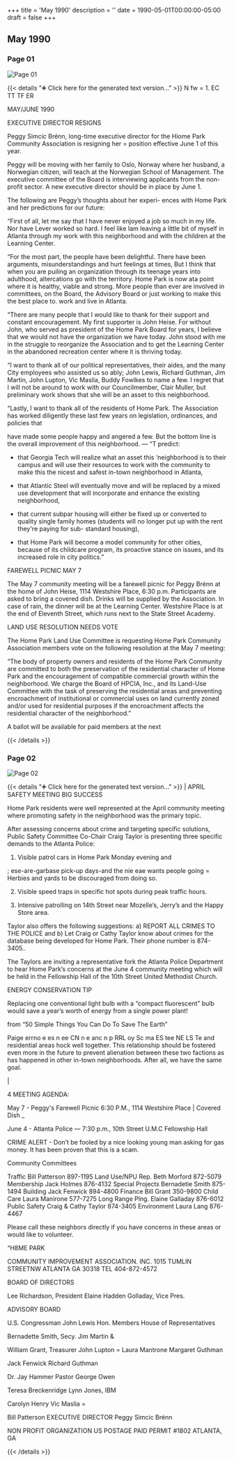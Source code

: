 +++
title = 'May 1990'
description = ''
date = 1990-05-01T00:00:00-05:00
draft = false
+++

## May 1990


### Page 01

![Page 01](/1990-05_01.jpg)

{{< details "➕ Click here for the generated text version..." >}}
N fw = 1. EC TT TF ER

MAY/JUNE 1990

EXECUTIVE DIRECTOR RESIGNS

Peggy Simcic Brénn, long-time executive director for the
Hiome Park Community Association is resigning her =
position effective June 1 of this year.

Peggy will be moving with her family to Oslo, Norway
where her husband, a Norwegian citizen, will teach at the
Norwegian School of Management. The executive
committee of the Board is interviewing applicants from
the non-profit sector. A new executive director should be
in place by June 1.

The following are Peggy’s thoughts about her experi-
ences with Home Park and her predictions for our future:

“First of all, let me say that I have never enjoyed a job so
much in my life. Nor have Lever worked so hard. I feel
like Iam leaving a little bit of myself in Atlanta through
my work with this neighborhood and with the children at
the Learning Center.

“For the most part, the people have been delightful.
There have been arguments, misunderstandings and hurt
feelings at times, But I think that when you are puiling an
organization through its teenage years into adulthood,
altercations go with the territory. Home Park is now ata
point where it is healthy, viable and strong. More people
than ever are involved in committees, on the Board, the
Advisory Board or just working to make this the best
place to. work and live in Atlanta.

“There are many people that I would like to thank for
their support and constant encouragement. My first
supporter is John Heise. For without John, who served as
president of the Home Park Board for years, I believe that
we would not have the organization we have today. John
stood with me in the struggle to reorganize the
Association and to get the Learning Center in the
abandoned recreation center where it is thriving today.

“I want to thank all of our political representatives, their
aides, and the many City employees who assisted us so
ably; John Lewis, Richard Guthman, Jim Martin, John
Lupton, Vic Maslia, Buddy Fowlkes to name a few. I
regret that I will not be around to work with our
Councilmember, Clair Muller, but preliminary work
shows that she will be an asset to this neighborhood.

“Lastly, I want to thank all of the residents of Home
Park. The Association has worked diligently these last
few years on legislation, ordinances, and policies that

have made some people happy and angered a few. But
the bottom line is the overall improvement of this
neighborhood. —
“T predict:

- that Georgia Tech will realize what an asset this
‘neighborhood is to their campus and will use their
resources to work with the community to make this the
nicest and safest in-town neighborhood in Atlanta,

- that Atlantic Steel will eventually move and will be
replaced by a mixed use development that will
incorporate and enhance the existing neighborhood,

- that current subpar housing will either be fixed up
or converted to quality single family homes (students will
no longer put up with the rent they're paying for sub-
standard housing),

- that Home Park will become a model community for
other cities, because of its childcare program, its proactive
stance on issues, and its increased role in city politics.”

FAREWELL PICNIC MAY 7

The May 7 community meeting will be a farewell picnic
for Peggy Brénn at the home of John Heise, 1114
Westshire Place, 6:30 p.m. Participants are asked to bring
a covered dish. Drinks will be supplied by the
Association. In case of rain, the dinner will be at the
Learning Center. Westshire Place is at the end of Eleventh
Street, which runs next to the State Street Academy.

LAND USE RESOLUTION NEEDS VOTE

The Home Park Land Use Committee is requesting
Home Park Community Association members vote on the
following resolution at the May 7 meeting:

“The body of property owners and residents of the
Home Park Community are committed to both the
preservation of the residential character of Home Park
and the encouragement of compatible commercial growth
within the neighborhood. We charge the Board of HPCIA,
Inc., and its Land-Use Committee with the task of
preserving the residential areas and preventing
encroachment of institutional or commercial uses on land
currently zoned and/or used for residential purposes if
the encroachment affects the residential character of the
neighborhood.”

A ballot will be available for paid members at the next


{{< /details >}}




### Page 02

![Page 02](/1990-05_02.jpg)

{{< details "➕ Click here for the generated text version..." >}}
| APRIL SAFETY MEETING BIG SUCCESS

Home Park residents were well represented at the April
community meeting where promoting safety in the
neighborhood was the primary topic.

After assessing concerns about crime and targeting
specific solutions, Public Safety Committee Co-Chair
Craig Taylor is presenting three specific demands to the
Atlanta Police:

1. Visible patrol cars in Home Park Monday evening and

; ese-are-garbase pick-up days-and
the nie eae wants people going = Herbies
and yards to be discouraged from doing so.

2. Visible speed traps in specific hot spots during peak
traffic hours.

3. Intensive patrolling on 14th Street near Mozelle’s,
Jerry’s and the Happy Store area.

Taylor also offers the following suggestions: a) REPORT
ALL CRIMES TO THE POLICE and b) Let Craig or Cathy
Taylor know about crimes for the database being
developed for Home Park. Their phone number is 874-
3405..

The Taylors are inviting a representative fork the
Atlanta Police Department to hear Home Park’s concerns
at the June 4 community meeting which will be held in
the Fellowship Hall of the 10th Street United Methodist
Church.

ENERGY CONSERVATION TIP

Replacing one conventional light bulb with a “compact
fluorescent” bulb would save a year’s worth of energy
from a single power plant!

from “50 Simple Things You Can Do To Save The Earth”

Paige errno e es  n ee CN n e anc n p RRL oy Sc ma ES tee NE LS Te
and residential areas hock well together. This relationship
should be fostered even more in the future to prevent
alienation between these two factions as has happened in
other in-town neighborhoods. After all, we have the same
goal.

|

4 MEETING AGENDA:

May 7 - Peggy's Farewell Picnic
6:30 P.M., 1114 Westshire Place
| Covered Dish _

June 4 - Atlanta Police —
7:30 p.m., 10th Street U.M.C Fellowship Hall

CRIME ALERT - Don’t be fooled by a nice looking
young man asking for gas money. It has been proven
that this is a scam.

Community Committees

Traffic Bill Patterson 897-1195
Land Use/NPU Rep. Beth Morford 872-5079
Membership Jack Holmes 876-4132
Special Projects Bernadetie Smith 875-1494
Building Jack Fenwick 894-4800
Finance Bill Grant 350-9800
Child Care Laura Manirone 577-7275
Long Range Plng. Elaine Galladay 876-6012
Public Safety Craig & Cathy Taylor 874-3405
Environment Laura Lang 876-4467

Please call these neighbors directly if you have concerns in
these areas or would like to volunteer.

“H8ME PARK

COMMUNITY IMPROVEMENT ASSOCIATION. INC.
1015 TUMLIN STREETNW ATLANTA GA 30318 TEL 404-872-4572

BOARD OF DIRECTORS

Lee Richardson, President
Elaine Hadden Golladay, Vice Pres.

ADVISORY BOARD

U.S. Congressman John Lewis
Hon. Members House of Representatives

Bernadette Smith, Secy. Jim Martin &

William Grant, Treasurer John Lupton =
Laura Mantrone Margaret Guthman

Jack Fenwick Richard Guthman

Dr. Jay Hammer Pastor George Owen

Teresa Breckenridge Lynn Jones, IBM

Carolyn Henry Vic Maslia =

Bill Patterson
EXECUTIVE DIRECTOR
Peggy Simcic Brénn

NON PROFIT
ORGANIZATION
US POSTAGE
PAID
PERMIT #1802
ATLANTA, GA


{{< /details >}}


